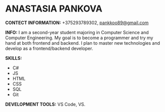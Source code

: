 # ANASTASIA PANKOVA

__CONTECT INFORMATION:__ +375293789302, pankkoo89@gmail.com 

__INFO:__ I am a second-year student majoring in Computer Science and Computer Engineering. My goal is to become a programmer and try my hand at both frontend and backend. I plan to master new technologies and develop as a frontend/backend developer.

__SKILLS:__ 
* C# 
* JS 
* HTML
* CSS
* SQL
* Git

 __DEVELOPMENT TOOLS:__ VS Code, VS.